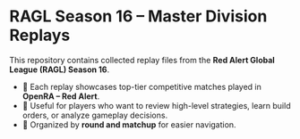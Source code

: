 # RAGL Season 16 – Master Division Replays

This repository contains collected replay files from the **Red Alert Global League (RAGL) Season 16**.

- 🔹 Each replay showcases top-tier competitive matches played in **OpenRA – Red Alert**.  
- 🔹 Useful for players who want to review high-level strategies, learn build orders, or analyze gameplay decisions.  
- 🔹 Organized by **round and matchup** for easier navigation.
